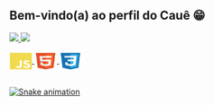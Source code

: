 ## Bem-vindo(a) ao perfil do Cauê 😁

 <div>
  <a href="https://github.com/caue-flacerda">
   <img height="180em" src="https://github-readme-stats.vercel.app/api?username=caue-flacerda&show_icons=true&theme=tokyonight&include_all_commits=true&count_private=true"/>
   <img height="180em" src="https://github-readme-stats.vercel.app/api/top-langs/?username=caue-flacerda&layout=compact&langs_count=6&theme=tokyonight"/>


</div>
<div style="display: inline_block"><br>
  <img align="center" alt="Js" height="30" width="40" src="https://raw.githubusercontent.com/devicons/devicon/master/icons/javascript/javascript-plain.svg">
  <img align="center" alt="HTML" height="30" width="40" src="https://raw.githubusercontent.com/devicons/devicon/master/icons/html5/html5-original.svg">
  <img align="center" alt="CSS" height="30" width="40" src="https://raw.githubusercontent.com/devicons/devicon/master/icons/css3/css3-original.svg">
</div>
 
 <br>
 
  
 
<div> 
  
 
  ![Snake animation](https://github.com/caue-flacerda/caue-flacerda/blob/output/github-contribution-grid-snake.svg)

</div>
